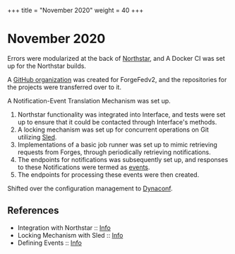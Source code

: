 +++
title = "November 2020"
weight = 40
+++

# November 2020

Errors were modularized at the back of [Northstar](https://github.com/forgeflux-org/northstar/),
and A Docker CI was set up for the Northstar builds.

A [GitHub organization](https://github.com/forgeflux-org) was created for ForgeFedv2,
and the repositories for the projects were transferred over to it.

A Notification-Event Translation Mechanism was set up.

1. Northstar functionality was integrated into Interface, and tests were set up to ensure that it could be contacted through Interface's methods.
2. A locking mechanism was set up for concurrent operations on Git utilizing [Sled](https://sled.rs/).
3. Implementations of a basic job runner was set up to mimic retrieving requests from Forges, through periodically retrieving notifications.
4. The endpoints for notifications was subsequently set up, and responses to these Notifications were termed as [events](@/getting-started/events.md).
5. The endpoints for processing these events were then created.

Shifted over the configuration management to [Dynaconf](https://www.dynaconf.com/).

## References

-   Integration with Northstar :: [Info](https://github.com/forgeflux-org/interface/commit/0c9d8bdff05e668d77a85fdfc89b37abe1ac86cb)
-   Locking Mechanism with Sled :: [Info](https://github.com/forgeflux-org/interface/commit/d3e7c81c95d87b612ebb9562cac31d371fe8629e)
-   Defining Events :: [Info](https://github.com/forgeflux-org/interface/commit/30547b783578a7a9548aca55b3b7c932ed8130e6)
